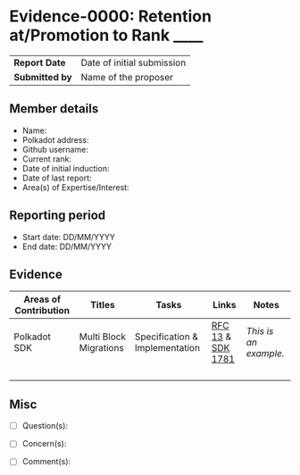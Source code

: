 # Evidence-0000: Retention at/Promotion to Rank ____

|                 |                                                                                             |
| --------------- | ------------------------------------------------------------------------------------------- |
| **Report Date** | Date of initial submission                                                                  |
| **Submitted by**| Name of the proposer                                                                        |


## Member details

- Name:
- Polkadot address: 
- Github username:
- Current rank: 
- Date of initial induction:
- Date of last report: 
- Area(s) of Expertise/Interest: 


## Reporting period

- Start date: DD/MM/YYYY
- End date: DD/MM/YYYY


## Evidence

|  Areas of Contribution | Titles   | Tasks  | Links   |Notes   |
|---|---|---|---|---|
|Polkadot SDK   | Multi Block Migrations  | Specification & Implementation  | [RFC 13](https://github.com/polkadot-fellows/RFCs/pull/13) & [SDK 1781](https://github.com/paritytech/polkadot-sdk/pull/1781)  | *This is an example.*  |
|   |   |   |   |   |
|   |   |   |   |   |
|   |   |   |   |   |
|   |   |   |   |   |


## Misc

- [ ] Question(s): 

- [ ] Concern(s): 

- [ ] Comment(s): 

